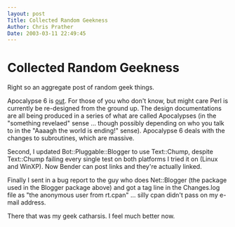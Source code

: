 ```yaml
---
layout: post
Title: Collected Random Geekness  
Author: Chris Prather
Date: 2003-03-11 22:49:45
---
```


# Collected Random Geekness
Right so an aggregate post of random geek things.

Apocalypse 6 is <a href="http://www.perl.com/">out</a>. For those of you who don't know, but might care Perl is currently be re-designed from the ground up. The design documentations are all being produced in a series of what are called Apocalypses (in the "something revelaed"  sense ... though possibly depending on who you talk to in the "Aaaagh the world is ending!" sense). Apocalypse 6 deals with the changes to subroutines, which are massive.

Second, I updated Bot::Pluggable::Blogger to use Text::Chump, despite Text::Chump failing every single test on both platforms I tried it on (Linux and WinXP).  Now Bender can post links and they're actually linked.

Finally I sent in a bug report to the guy who does Net::Blogger (the package used in the Blogger package above) and got a tag line in the Changes.log file as "the anonymous user from rt.cpan" ... silly cpan didn't pass on my e-mail address.

There that was my geek catharsis. I feel much better now.
